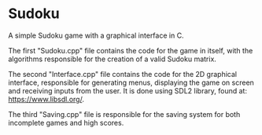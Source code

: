 # Sudoku
A simple Sudoku game with a graphical interface in C.

The first "Sudoku.cpp" file contains the code for the game in itself, with the algorithms responsible for the creation of a valid Sudoku matrix.

The second "Interface.cpp" file contains the code for the 2D graphical interface, responsible for generating menus, displaying the game on screen and receiving inputs from the user. It is done using SDL2 library, found at: https://www.libsdl.org/.

The third "Saving.cpp" file is responsible for the saving system for both incomplete games and high scores.
